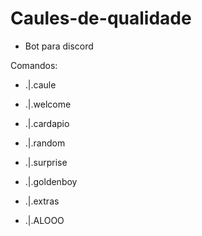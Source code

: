 # Caules-de-qualidade
  - Bot para discord

Comandos: 
  - .|.caule
  
  - .|.welcome
  
  - .|.cardapio
  
  - .|.random

  - .|.surprise

  - .|.goldenboy

  - .|.extras
  
  - .|.ALOOO
